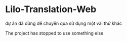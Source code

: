 # Lilo-Translation-Web
dự án đã dừng để chuyển qua sử dụng một vài thứ khác

The project has stopped to use something else
